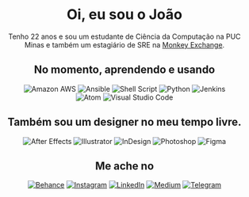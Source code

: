 <center>
<h1> Oi, eu sou o João </h1>
  Tenho 22 anos e sou um estudante de Ciência da Computação na PUC Minas e também um estagiário de SRE na <a href="https://monkey.exchange">Monkey Exchange</a>.
<br>
<h2>No momento, aprendendo e usando</h2>
<p>
 <a target="_blank"><img alt="Amazon AWS" src="https://img.shields.io/badge/Amazon_AWS-FF9900?style=for-the-badge&logo=amazonaws&logoColor=white"/></a>
 <a target="_blank"><img alt="Ansible" src="https://img.shields.io/badge/Ansible-000000?style=for-the-badge&logo=ansible&logoColor=white"/></a>
 <a target="_blank"><img alt="Shell Script" src="https://img.shields.io/badge/Shell_Script-121011?style=for-the-badge&logo=gnu-bash&logoColor=white"/></a>
 <a target="_blank"><img alt="Python" src="https://img.shields.io/badge/Python-3776AB?style=for-the-badge&logo=python&logoColor=white"/></a>
 <a target="_blank"><img alt="Jenkins" src="https://img.shields.io/badge/Jenkins-D24939?style=for-the-badge&logo=Jenkins&logoColor=white"/></a>
<br>
 <a target="_blank"><img alt="Atom" src="https://img.shields.io/badge/Atom-66595C?style=for-the-badge&logo=Atom&logoColor=white"/></a>
 <a target="_blank"><img alt="Visual Studio Code" src="https://img.shields.io/badge/Visual_Studio_Code-0078D4?style=for-the-badge&logo=visual%20studio%20code&logoColor=white"/></a>

  <h2>Também sou um designer no meu tempo livre.</h2>
 <p>
 <a target="_blank"><img alt="After Effects" src="https://img.shields.io/badge/Adobe%20after%20affects-CF96FD?style=for-the-badge&logo=Adobe%20after%20effects&logoColor=black"/></a>
 <a target="_blank"><img alt="Illustrator" src="https://img.shields.io/badge/Adobe%20Illustrator-FF9A00?style=for-the-badge&logo=adobe%20illustrator&logoColor=white"/></a>
 <a target="_blank"><img alt="InDesign" src="https://img.shields.io/badge/Adobe%20InDesign-FF3366?style=for-the-badge&logo=Adobe%20InDesign&logoColor=white"/></a>
 <a target="_blank"><img alt="Photoshop" src="https://img.shields.io/badge/Adobe%20Photoshop-31A8FF?style=for-the-badge&logo=Adobe%20Photoshop&logoColor=white"/></a>
 <a target="_blank"><img alt="Figma" src="https://img.shields.io/badge/Figma-F24E1E?style=for-the-badge&logo=figma&logoColor=white"/></a>
</p>

<h2>Me ache no</h2>
<p>
 <a href="http://instagram.com/jpoc10" target="_blank"><img alt="Behance" src="https://img.shields.io/badge/Behance-0054F7?style=for-the-badge&logo=behance&logoColor=white" /></a>
 <a href="http://instagram.com/jpoc10" target="_blank"><img alt="Instagram" src="https://img.shields.io/badge/Instagram-E4405F?style=for-the-badge&logo=instagram&logoColor=white" /></a>
 <a href="https://www.linkedin.com/in/jpocruz/" target="_blank"><img alt="LinkedIn" src="https://img.shields.io/badge/LinkedIn-0077B5?style=for-the-badge&logo=linkedin&logoColor=white" /></a>
   <a href="https://medium.com/@jpoCruz" target="_blank"><img alt="Medium" src="https://img.shields.io/badge/Medium-12100E?style=for-the-badge&logo=medium&logoColor=white" /></a>
 <a href="https://telegram.me/jpocruz/" target="_blank"><img alt="Telegram" src="https://img.shields.io/badge/Telegram-2CA5E0?style=for-the-badge&logo=telegram&logoColor=white" /></a>
  </p>
